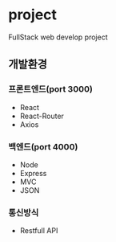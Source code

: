 # project
FullStack web develop project

## 개발환경

### 프론트엔드(port 3000)
- React
- React-Router
- Axios

### 백엔드(port 4000)
- Node
- Express
- MVC
- JSON

### 통신방식
- Restfull API